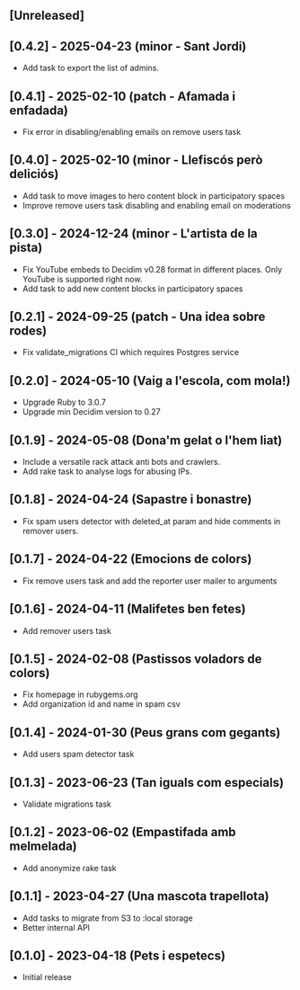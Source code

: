 ## [Unreleased]

## [0.4.2] - 2025-04-23 (minor -  Sant Jordi)

- Add task to export the list of admins.

## [0.4.1] - 2025-02-10 (patch -  Afamada i enfadada)

- Fix error in disabling/enabling emails on remove users task

## [0.4.0] - 2025-02-10 (minor - Llefiscós però deliciós)

- Add task to move images to hero content block in participatory spaces
- Improve remove users task disabling and enabling email on moderations

## [0.3.0] - 2024-12-24 (minor - L'artista de la pista)

- Fix YouTube embeds to Decidim v0.28 format in different places. Only YouTube is supported right now.
- Add task to add new content blocks in participatory spaces

## [0.2.1] - 2024-09-25 (patch - Una idea sobre rodes)

- Fix validate_migrations CI which requires Postgres service

## [0.2.0] - 2024-05-10 (Vaig a l'escola, com mola!)

- Upgrade Ruby to 3.0.7
- Upgrade min Decidim version to 0.27

## [0.1.9] - 2024-05-08 (Dona'm gelat o l'hem liat)

- Include a versatile rack attack anti bots and crawlers.
- Add rake task to analyse logs for abusing IPs.

## [0.1.8] - 2024-04-24 (Sapastre i bonastre)

- Fix spam users detector with deleted_at param and hide comments in remover users.

## [0.1.7] - 2024-04-22 (Emocions de colors)

- Fix remove users task and add the reporter user mailer to arguments

## [0.1.6] - 2024-04-11 (Malifetes ben fetes)

- Add remover users task

## [0.1.5] - 2024-02-08 (Pastissos voladors de colors)

- Fix homepage in rubygems.org
- Add organization id and name in spam csv

## [0.1.4] - 2024-01-30 (Peus grans com gegants)

- Add users spam detector task

## [0.1.3] - 2023-06-23 (Tan iguals com especials)

- Validate migrations task

## [0.1.2] - 2023-06-02 (Empastifada amb melmelada)

- Add anonymize rake task

## [0.1.1] - 2023-04-27 (Una mascota trapellota)

- Add tasks to migrate from S3 to :local storage
- Better internal API

## [0.1.0] - 2023-04-18 (Pets i espetecs)

- Initial release
